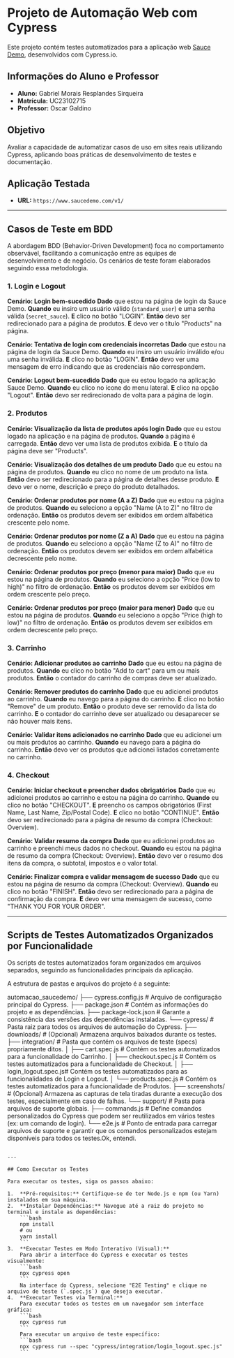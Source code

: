 # Projeto de Automação Web com Cypress

Este projeto contém testes automatizados para a aplicação web [Sauce Demo](https://www.saucedemo.com/v1/), desenvolvidos com Cypress.io.

## Informações do Aluno e Professor

* **Aluno:** Gabriel Morais Resplandes Sirqueira
* **Matrícula:** UC23102715
* **Professor:** Oscar Galdino

## Objetivo

Avaliar a capacidade de automatizar casos de uso em sites reais utilizando Cypress, aplicando boas práticas de desenvolvimento de testes e documentação. 

## Aplicação Testada

* **URL:** `https://www.saucedemo.com/v1/` 

---

## Casos de Teste em BDD

A abordagem BDD (Behavior-Driven Development) foca no comportamento observável, facilitando a comunicação entre as equipes de desenvolvimento e de negócio. Os cenários de teste foram elaborados seguindo essa metodologia. 

### 1. Login e Logout 

**Cenário: Login bem-sucedido** 
     **Dado** que estou na página de login da Sauce Demo.
     **Quando** eu insiro um usuário válido (`standard_user`) e uma senha válida (`secret_sauce`).
     **E** clico no botão "LOGIN".
     **Então** devo ser redirecionado para a página de produtos.
     **E** devo ver o título "Products" na página.

**Cenário: Tentativa de login com credenciais incorretas** 
     **Dado** que estou na página de login da Sauce Demo.
     **Quando** eu insiro um usuário inválido e/ou uma senha inválida.
     **E** clico no botão "LOGIN".
     **Então** devo ver uma mensagem de erro indicando que as credenciais não correspondem.

**Cenário: Logout bem-sucedido** 
     **Dado** que eu estou logado na aplicação Sauce Demo.
     **Quando** eu clico no ícone do menu lateral.
     **E** clico na opção "Logout".
     **Então** devo ser redirecionado de volta para a página de login.

### 2. Produtos 

**Cenário: Visualização da lista de produtos após login** 
     **Dado** que eu estou logado na aplicação e na página de produtos.
     **Quando** a página é carregada.
     **Então** devo ver uma lista de produtos exibida.
     **E** o título da página deve ser "Products".

**Cenário: Visualização dos detalhes de um produto** 
     **Dado** que eu estou na página de produtos.
     **Quando** eu clico no nome de um produto na lista.
     **Então** devo ser redirecionado para a página de detalhes desse produto.
     **E** devo ver o nome, descrição e preço do produto detalhados.

**Cenário: Ordenar produtos por nome (A a Z)** 
     **Dado** que eu estou na página de produtos.
     **Quando** eu seleciono a opção "Name (A to Z)" no filtro de ordenação.
     **Então** os produtos devem ser exibidos em ordem alfabética crescente pelo nome.

**Cenário: Ordenar produtos por nome (Z a A)** 
     **Dado** que eu estou na página de produtos.
     **Quando** eu seleciono a opção "Name (Z to A)" no filtro de ordenação.
     **Então** os produtos devem ser exibidos em ordem alfabética decrescente pelo nome.

**Cenário: Ordenar produtos por preço (menor para maior)** 
     **Dado** que eu estou na página de produtos.
     **Quando** eu seleciono a opção "Price (low to high)" no filtro de ordenação.
     **Então** os produtos devem ser exibidos em ordem crescente pelo preço.

**Cenário: Ordenar produtos por preço (maior para menor)** 
     **Dado** que eu estou na página de produtos.
     **Quando** eu seleciono a opção "Price (high to low)" no filtro de ordenação.
     **Então** os produtos devem ser exibidos em ordem decrescente pelo preço.

### 3. Carrinho 

**Cenário: Adicionar produtos ao carrinho** 
     **Dado** que eu estou na página de produtos.
     **Quando** eu clico no botão "Add to cart" para um ou mais produtos.
     **Então** o contador do carrinho de compras deve ser atualizado.

**Cenário: Remover produtos do carrinho** 
     **Dado** que eu adicionei produtos ao carrinho.
     **Quando** eu navego para a página do carrinho.
     **E** clico no botão "Remove" de um produto.
     **Então** o produto deve ser removido da lista do carrinho.
     **E** o contador do carrinho deve ser atualizado ou desaparecer se não houver mais itens.

**Cenário: Validar itens adicionados no carrinho** 
     **Dado** que eu adicionei um ou mais produtos ao carrinho.
     **Quando** eu navego para a página do carrinho.
     **Então** devo ver os produtos que adicionei listados corretamente no carrinho.

### 4. Checkout 

**Cenário: Iniciar checkout e preencher dados obrigatórios** 
     **Dado** que eu adicionei produtos ao carrinho e estou na página do carrinho.
     **Quando** eu clico no botão "CHECKOUT".
     **E** preencho os campos obrigatórios (First Name, Last Name, Zip/Postal Code).
     **E** clico no botão "CONTINUE".
     **Então** devo ser redirecionado para a página de resumo da compra (Checkout: Overview).

**Cenário: Validar resumo da compra** 
     **Dado** que eu adicionei produtos ao carrinho e preenchi meus dados no checkout.
     **Quando** eu estou na página de resumo da compra (Checkout: Overview).
     **Então** devo ver o resumo dos itens da compra, o subtotal, impostos e o valor total.

**Cenário: Finalizar compra e validar mensagem de sucesso** 
     **Dado** que eu estou na página de resumo da compra (Checkout: Overview).
     **Quando** eu clico no botão "FINISH".
     **Então** devo ser redirecionado para a página de confirmação da compra.
     **E** devo ver uma mensagem de sucesso, como "THANK YOU FOR YOUR ORDER".

---

## Scripts de Testes Automatizados Organizados por Funcionalidade 

Os scripts de testes automatizados foram organizados em arquivos separados, seguindo as funcionalidades principais da aplicação.

A estrutura de pastas e arquivos do projeto é a seguinte:

automacao_saucedemo/
├── cypress.config.js       # Arquivo de configuração principal do Cypress.
├── package.json            # Contém as informações do projeto e as dependências.
├── package-lock.json       # Garante a consistência das versões das dependências instaladas.
└── cypress/                # Pasta raiz para todos os arquivos de automação do Cypress.
├── downloads/          # (Opcional) Armazena arquivos baixados durante os testes.
├── integration/        # Pasta que contém os arquivos de teste (specs) propriamente ditos.
│   ├── cart.spec.js        # Contém os testes automatizados para a funcionalidade do Carrinho.
│   ├── checkout.spec.js    # Contém os testes automatizados para a funcionalidade de Checkout.
│   ├── login_logout.spec.js# Contém os testes automatizados para as funcionalidades de Login e Logout.
│   └── products.spec.js    # Contém os testes automatizados para a funcionalidade de Produtos.
├── screenshots/        # (Opcional) Armazena as capturas de tela tiradas durante a execução dos testes, especialmente em caso de falhas.
└── support/            # Pasta para arquivos de suporte globais.
├── commands.js         # Define comandos personalizados do Cypress que podem ser reutilizados em vários testes (ex: um comando de login).
└── e2e.js              # Ponto de entrada para carregar arquivos de suporte e garantir que os comandos personalizados estejam disponíveis para todos os testes.Ok, entendi. 
````

---

## Como Executar os Testes

Para executar os testes, siga os passos abaixo:

1.  **Pré-requisitos:** Certifique-se de ter Node.js e npm (ou Yarn) instalados em sua máquina.
2.  **Instalar Dependências:** Navegue até a raiz do projeto no terminal e instale as dependências:
    ```bash
    npm install
    # ou
    yarn install
    ```
3.  **Executar Testes em Modo Interativo (Visual):**
    Para abrir a interface do Cypress e executar os testes visualmente:
    ```bash
    npx cypress open
    ```
    Na interface do Cypress, selecione "E2E Testing" e clique no arquivo de teste (`.spec.js`) que deseja executar.
4.  **Executar Testes via Terminal:**
    Para executar todos os testes em um navegador sem interface gráfica:
    ```bash
    npx cypress run
    ```
    Para executar um arquivo de teste específico:
    ```bash
    npx cypress run --spec "cypress/integration/login_logout.spec.js"
    ```
````
